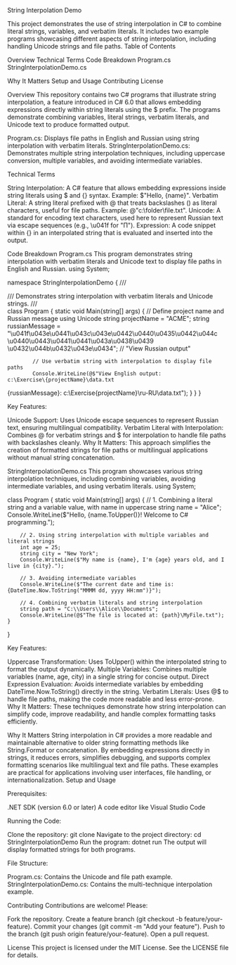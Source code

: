 String Interpolation Demo

This project demonstrates the use of string interpolation in C# to combine literal strings, variables, and verbatim literals. It includes two example programs showcasing different aspects of string interpolation, including handling Unicode strings and file paths.
Table of Contents

Overview
Technical Terms
Code Breakdown
Program.cs
StringInterpolationDemo.cs


Why It Matters
Setup and Usage
Contributing
License

Overview
This repository contains two C# programs that illustrate string interpolation, a feature introduced in C# 6.0 that allows embedding expressions directly within string literals using the $ prefix. The programs demonstrate combining variables, literal strings, verbatim literals, and Unicode text to produce formatted output.

Program.cs: Displays file paths in English and Russian using string interpolation with verbatim literals.
StringInterpolationDemo.cs: Demonstrates multiple string interpolation techniques, including uppercase conversion, multiple variables, and avoiding intermediate variables.

Technical Terms

String Interpolation: A C# feature that allows embedding expressions inside string literals using $ and {} syntax. Example: $"Hello, {name}".
Verbatim Literal: A string literal prefixed with @ that treats backslashes (\) as literal characters, useful for file paths. Example: @"c:\folder\file.txt".
Unicode: A standard for encoding text characters, used here to represent Russian text via escape sequences (e.g., \u041f for "П").
Expression: A code snippet within {} in an interpolated string that is evaluated and inserted into the output.

Code Breakdown
Program.cs
This program demonstrates string interpolation with verbatim literals and Unicode text to display file paths in English and Russian.
using System;

namespace StringInterpolationDemo
{
    /// <summary>
    /// Demonstrates string interpolation with verbatim literals and Unicode strings.
    /// </summary>
    class Program
    {
        static void Main(string[] args)
        {
            // Define project name and Russian message using Unicode
            string projectName = "ACME";
            string russianMessage = "\u041f\u043e\u0441\u043c\u043e\u0442\u0440\u0435\u0442\u044c \u0440\u0443\u0441\u0441\u043a\u0438\u0439 \u0432\u044b\u0432\u043e\u0434"; // "View Russian output"

            // Use verbatim string with interpolation to display file paths
            Console.WriteLine(@$"View English output:
    c:\Exercise\{projectName}\data.txt

{russianMessage}:
    c:\Exercise\{projectName}\ru-RU\data.txt");
        }
    }
}

Key Features:

Unicode Support: Uses Unicode escape sequences to represent Russian text, ensuring multilingual compatibility.
Verbatim Literal with Interpolation: Combines @ for verbatim strings and $ for interpolation to handle file paths with backslashes cleanly.
Why It Matters: This approach simplifies the creation of formatted strings for file paths or multilingual applications without manual string concatenation.

StringInterpolationDemo.cs
This program showcases various string interpolation techniques, including combining variables, avoiding intermediate variables, and using verbatim literals.
using System;

class Program
{
    static void Main(string[] args)
    {
        // 1. Combining a literal string and a variable value, with name in uppercase
        string name = "Alice";
        Console.WriteLine($"Hello, {name.ToUpper()}! Welcome to C# programming.");

        // 2. Using string interpolation with multiple variables and literal strings
        int age = 25;
        string city = "New York";
        Console.WriteLine($"My name is {name}, I'm {age} years old, and I live in {city}.");

        // 3. Avoiding intermediate variables
        Console.WriteLine($"The current date and time is: {DateTime.Now.ToString("MMMM dd, yyyy HH:mm")}");

        // 4. Combining verbatim literals and string interpolation
        string path = "C:\\Users\\Alice\\Documents";
        Console.WriteLine(@$"The file is located at: {path}\MyFile.txt");
    }
}

Key Features:

Uppercase Transformation: Uses ToUpper() within the interpolated string to format the output dynamically.
Multiple Variables: Combines multiple variables (name, age, city) in a single string for concise output.
Direct Expression Evaluation: Avoids intermediate variables by embedding DateTime.Now.ToString() directly in the string.
Verbatim Literals: Uses @$ to handle file paths, making the code more readable and less error-prone.
Why It Matters: These techniques demonstrate how string interpolation can simplify code, improve readability, and handle complex formatting tasks efficiently.

Why It Matters
String interpolation in C# provides a more readable and maintainable alternative to older string formatting methods like String.Format or concatenation. By embedding expressions directly in strings, it reduces errors, simplifies debugging, and supports complex formatting scenarios like multilingual text and file paths. These examples are practical for applications involving user interfaces, file handling, or internationalization.
Setup and Usage

Prerequisites:

.NET SDK (version 6.0 or later)
A code editor like Visual Studio Code


Running the Code:

Clone the repository: git clone <repository-url>
Navigate to the project directory: cd StringInterpolationDemo
Run the program: dotnet run
The output will display formatted strings for both programs.


File Structure:

Program.cs: Contains the Unicode and file path example.
StringInterpolationDemo.cs: Contains the multi-technique interpolation example.



Contributing
Contributions are welcome! Please:

Fork the repository.
Create a feature branch (git checkout -b feature/your-feature).
Commit your changes (git commit -m "Add your feature").
Push to the branch (git push origin feature/your-feature).
Open a pull request.

License
This project is licensed under the MIT License. See the LICENSE file for details.
